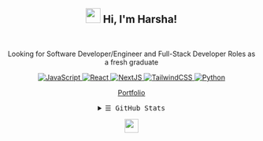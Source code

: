 <h2 align="center"> <img src="https://emojis.slackmojis.com/emojis/images/1588315024/8823/hyperkitty.gif?1588315024" width="30" /> Hi, I'm Harsha! </h2>
<br>
<p align="center">
Looking for Software Developer/Engineer and Full-Stack Developer Roles as a fresh graduate
</p>
<p align="center">
<!-- Technologies -->
        <!-- JavaScript -->
        <a href="https://github.com/hk2k1?tab=repositories" target="_blank"><img alt="JavaScript"
                        src="https://img.shields.io/badge/-JavaScript-F7DF1E?style=flat-square&logo=JavaScript&logoColor=white">
        </a>
        <!-- React -->
        <a href="https://github.com/hk2k1?tab=repositories" target="_blank"><img alt="React"
                        src="https://img.shields.io/badge/-React-02cdf1?style=flat-square&logo=React&logoColor=white">
        </a>
        <!-- NextJS -->
        <a href="https://github.com/hk2k1?tab=repositories" target="_blank"><img alt="NextJS"
                        src="https://img.shields.io/badge/-NextJS-white?style=flat-square&logo=Next.js&logoColor=black">
        </a>
        <!-- TailwindCSS -->
        <a href="https://github.com/hk2k1?tab=repositories" target="_blank"><img alt="TailwindCSS"
                        src="https://img.shields.io/badge/-TailwindCSS-10172a?style=flat-square&logo=Tailwindcss&logoColor=37bcf8">
        </a>
        <!-- Python -->
        <a href="https://github.com/hk2k1?tab=repositories" target="_blank"><img alt="Python"
                        src="https://img.shields.io/badge/-Python-10172a?style=flat-square&logo=Python&logoColor=37bcf8">
        </a>

</p>
<p align="center"><a href="https://harshakeerthan.com/portfolio" target="_blank">
Portfolio
</a></p>

<details align="center">
<summary> <samp>&#9776; GitHub Stats</samp></summary>

![Harsha's GitHub stats](https://github-readme-stats.vercel.app/api?username=hk2k1&show_icons=true&theme=tokyonight)
![Top Langs](https://github-readme-stats.vercel.app/api/top-langs/?username=hk2k1&layout=compact)

</details>
<p align="center">
<img  src="https://emojis.slackmojis.com/emojis/images/1621024394/39092/cat-roll.gif?1621024394" width="28" />
</p>
